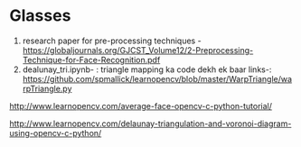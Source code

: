 # Glasses
1. research paper for pre-processing techniques - https://globaljournals.org/GJCST_Volume12/2-Preprocessing-Technique-for-Face-Recognition.pdf
2. dealunay_tri.ipynb- :
triangle mapping ka code dekh ek baar 
links-:
https://github.com/spmallick/learnopencv/blob/master/WarpTriangle/warpTriangle.py

http://www.learnopencv.com/average-face-opencv-c-python-tutorial/

http://www.learnopencv.com/delaunay-triangulation-and-voronoi-diagram-using-opencv-c-python/
